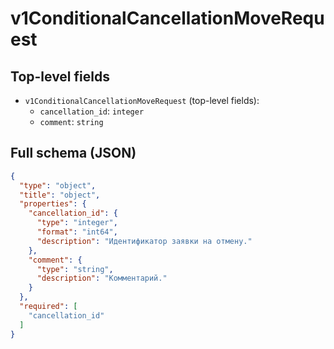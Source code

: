 # v1ConditionalCancellationMoveRequest

## Top-level fields
- `v1ConditionalCancellationMoveRequest` (top-level fields):
  - `cancellation_id`: `integer`
  - `comment`: `string`

## Full schema (JSON)
```json
{
  "type": "object",
  "title": "object",
  "properties": {
    "cancellation_id": {
      "type": "integer",
      "format": "int64",
      "description": "Идентификатор заявки на отмену."
    },
    "comment": {
      "type": "string",
      "description": "Комментарий."
    }
  },
  "required": [
    "cancellation_id"
  ]
}
```
